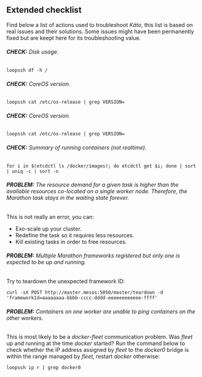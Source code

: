 ## Extended checklist

Find below a list of actions used to troubleshoot *Káto*, this list is based on real issues and their solutions.
Some issues might have been permanently fixed but are keept here for its troubleshooting value.

###### **CHECK:** *Disk usage.*
```
loopssh df -h /
```

###### **CHECK:** *CoreOS version.*
```
loopssh cat /etc/os-release | grep VERSION=
```

###### **CHECK:** *CoreOS version.*
```
loopssh cat /etc/os-release | grep VERSION=
```

###### **CHECK:** *Summary of running containers (not realtime).*
```
for i in $(etcdctl ls /docker/images); do etcdctl get $i; done | sort | uniq -c | sort -n
```

###### **PROBLEM:** *The resource demand for a given task is higher than the available resources co-located on a single worker node. Therefore, the Marathon task stays in the waiting state forever.*

This is not really an error, you can:
- Exo-scale up your cluster.
- Redefine the task so it requires less resources.
- Kill existing tasks in order to free resources.

###### **PROBLEM:** *Multiple Marathon frameworks registered but only one is expected to be up and running.*

Try to teardown the unexpected framework ID:

```
curl -sX POST http://master.mesos:5050/master/teardown -d 'frameworkId=aaaaaaaa-bbbb-cccc-dddd-eeeeeeeeeeee-ffff'
```

###### **PROBLEM:** *Containers on one worker are unable to ping containers on the other workers.*

This is most likely to be a *docker*-*fleet* communication problem. Was *fleet* up and running at the time *docker* started? Run the command below to check whether the IP address assigned by *fleet* to the *docker0* bridge is within the range managed by *fleet*, restart *docker* otherwise:

```
loopssh ip r | grep docker0
```
